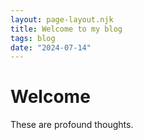 ```yaml
---
layout: page-layout.njk
title: Welcome to my blog
tags: blog
date: "2024-07-14"
---
```


# Welcome

These are profound thoughts.